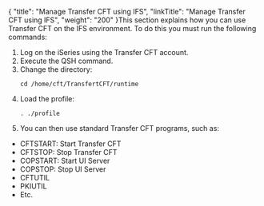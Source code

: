 {
    "title": "Manage Transfer CFT using IFS",
    "linkTitle": "Manage Transfer CFT using IFS",
    "weight": "200"
}This section explains how you can use Transfer CFT on the IFS environment. To do this you must run the following commands:

1. Log on the iSeries using the Transfer CFT account.
1. Execute the QSH command.
1. Change the directory:
    ```
    cd /home/cft/TransfertCFT/runtime
    ```
1. Load the profile:
    ```
    . ./profile
    ```
1. You can then use standard Transfer CFT programs, such as:

- CFTSTART: Start Transfer CFT
- CFTSTOP: Stop Transfer CFT
- COPSTART: Start UI Server
- COPSTOP: Stop UI Server
- CFTUTIL
- PKIUTIL
- Etc.
